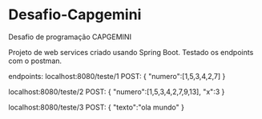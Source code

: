 # Desafio-Capgemini
Desafio de programação CAPGEMINI

Projeto de web services criado usando Spring Boot.
Testado os endpoints com o postman.

endpoints:
localhost:8080/teste/1
POST: 
{
    "numero":[1,5,3,4,2,7]
}

localhost:8080/teste/2
POST:
{
    "numero":[1,5,3,4,2,7,9,13],
    "x":3
}

localhost:8080/teste/3
POST:
{
    "texto":"ola mundo"
}
